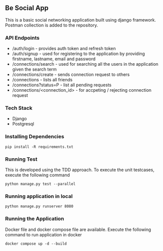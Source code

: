 ## Be Social App

This is a basic social networking application built using django framework. Postman collection is added to the repository.

### API Endpoints

- /auth/login - provides auth token and refresh token
- /auth/signup - used for registering to the application by providing firstname, lastname, email and password
- /connections/search - used for searching all the users in the application given the search term
- /connections/create - sends connection request to others
- /connections - lists all friends
- /connections?status=P - list all pending requests
- /connections/<connection_id> - for accpeting / rejecting connection request

### Tech Stack

- Django
- Postgresql

### Installing Dependencies

`pip install -R requirements.txt`

### Running Test

This is developed using the TDD approach. To execute the unit testcases, execute the following command

`python manage.py test --parallel`

### Running application in local

`python manage.py runserver 8080`

### Running the Application

Docker file and docker compose file are available. Execute the following command to run application in docker

`docker compose up -d --build`
